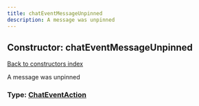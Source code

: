```yaml
---
title: chatEventMessageUnpinned
description: A message was unpinned
---
```

## Constructor: chatEventMessageUnpinned  
[Back to constructors index](index.md)



A message was unpinned




### Type: [ChatEventAction](../types/ChatEventAction.md)


